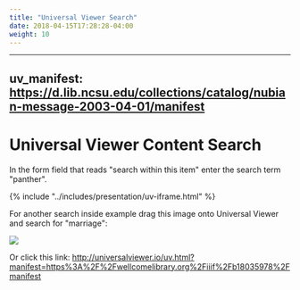 ```yaml
---
title: "Universal Viewer Search"
date: 2018-04-15T17:28:28-04:00
weight: 10
---
```


---
uv_manifest: https://d.lib.ncsu.edu/collections/catalog/nubian-message-2003-04-01/manifest
---

# Universal Viewer Content Search

In the form field that reads "search within this item" enter the search term "panther".

{% include "../includes/presentation/uv-iframe.html" %}


For another search inside example drag this image onto Universal Viewer and search for "marriage":

[![](https://dlcs.io/iiif-img/wellcome/1/b3ec346f-71bf-4bb1-a7f1-1cad996fa0d4/full/175,/0/default.jpg)](https://wellcomelibrary.org/item/b18035978?manifest=https%3A%2F%2Fwellcomelibrary.org%2Fiiif%2Fb18035978%2Fmanifest)

Or click this link: http://universalviewer.io/uv.html?manifest=https%3A%2F%2Fwellcomelibrary.org%2Fiiif%2Fb18035978%2Fmanifest
